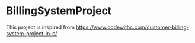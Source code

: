 # BillingSystemProject
This project is inspired from https://www.codewithc.com/customer-billing-system-project-in-c/
